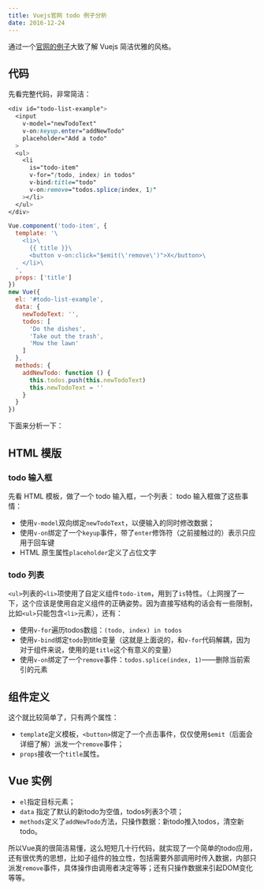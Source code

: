 ```yaml
---
title: Vuejs官网 todo 例子分析
date: 2016-12-24
---
```



通过一个[官网的例子](http://vuejs.org/v2/guide/list.html#Components-and-v-for)大致了解 Vuejs 简洁优雅的风格。

<!--more-->

## 代码

先看完整代码，非常简洁：

```css
<div id="todo-list-example">
  <input
    v-model="newTodoText"
    v-on:keyup.enter="addNewTodo"
    placeholder="Add a todo"
  >
  <ul>
    <li
      is="todo-item"
      v-for="(todo, index) in todos"
      v-bind:title="todo"
      v-on:remove="todos.splice(index, 1)"
    ></li>
  </ul>
</div>
```

```js
Vue.component('todo-item', {
  template: '\
    <li>\
      {{ title }}\
      <button v-on:click="$emit(\'remove\')">X</button>\
    </li>\
  ',
  props: ['title']
})
new Vue({
  el: '#todo-list-example',
  data: {
    newTodoText: '',
    todos: [
      'Do the dishes',
      'Take out the trash',
      'Mow the lawn'
    ]
  },
  methods: {
    addNewTodo: function () {
      this.todos.push(this.newTodoText)
      this.newTodoText = ''
    }
  }
})
```

下面来分析一下：

## HTML 模版

### todo 输入框

先看 HTML 模板，做了一个 todo 输入框，一个列表：
todo 输入框做了这些事情：

* 使用`v-model`双向绑定`newTodoText`，以便输入的同时修改数据；
* 使用`v-on`绑定了一个`keyup`事件，带了`enter`修饰符（之前接触过的）表示只应用于回车键
* HTML 原生属性`placeholder`定义了占位文字

### todo 列表

`<ul>`列表的`<li>`项使用了自定义组件`todo-item`，用到了`is`特性。（上网搜了一下，这个应该是使用自定义组件的正确姿势。因为直接写结构的话会有一些限制，比如`<ul>`只能包含`<li>`元素），还有：

* 使用`v-for`遍历todos数组：`(todo, index) in todos`
* 使用`v-bind`绑定`todo`到title变量（这就是上面说的，和`v-for`代码解耦，因为对于组件来说，使用的是`title`这个有意义的变量）
* 使用`v-on`绑定了一个`remove`事件：`todos.splice(index, 1)`——删除当前索引的元素

## 组件定义

这个就比较简单了，只有两个属性：

* `template`定义模板，`<button>`绑定了一个点击事件，仅仅使用`$emit`（后面会详细了解）派发一个`remove`事件；
* `props`接收一个`title`属性。

## Vue 实例

* `el`指定目标元素；
* `data` 指定了默认的新todo为空值，todos列表3个项；
* `methods`定义了`addNewTodo`方法，只操作数据：新todo推入todos，清空新todo。

所以Vue真的很简洁易懂，这么短短几十行代码，就实现了一个简单的todo应用，还有很优秀的思想，比如子组件的独立性，包括需要外部调用时传入数据，内部只派发`remove`事件，具体操作由调用者决定等等；还有只操作数据来引起DOM变化等等。
